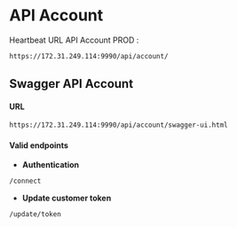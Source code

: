 # API Account

Heartbeat URL API Account PROD :
```sh
https://172.31.249.114:9990/api/account/
```

## Swagger API Account

#### URL
```sh
https://172.31.249.114:9990/api/account/swagger-ui.html
```
#### Valid endpoints

- **Authentication**
```sh
/connect
```

- **Update customer token**
```sh
/update/token
```
